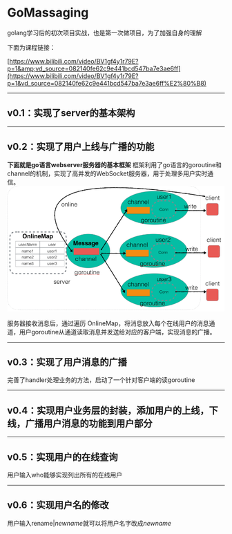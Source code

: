# GoMassaging

golang学习后的初次项目实战，也是第一次做项目，为了加强自身的理解

下面为课程链接：

[https://www.bilibili.com/video/BV1gf4y1r79E?p=1&amp;vd_source=082140fe62c9e441bcd547ba7e3ae6ff](https://www.bilibili.com/video/BV1gf4y1r79E?p=1&vd_source=082140fe62c9e441bcd547ba7e3ae6ff%E2%80%B8)

---

## v0.1：实现了server的基本架构

---

## v0.2：实现了用户上线与广播的功能

**下面就是go语言webserver服务器的基本框架**
框架利用了go语言的goroutine和channel的机制，实现了高并发的WebSocket服务器，用于处理多用户实时通信。
![image](https://github.com/Cliford-Sun/GoMassaging/blob/main/WebServer.png)

服务器接收消息后，通过遍历 OnlineMap，将消息放入每个在线用户的消息通道，用户goroutine从通道读取消息并发送给对应的客户端，实现消息的广播。

---

## v0.3：实现了用户消息的广播

完善了handler处理业务的方法，启动了一个针对客户端的读goroutine

---

## v0.4：实现用户业务层的封装，添加用户的上线，下线，广播用户消息的功能到用户部分

---

## v0.5：实现用户的在线查询

用户输入who能够实现列出所有的在线用户

---



## v0.6：实现用户名的修改

用户输入rename|*newname*就可以将用户名字改成*newname*
